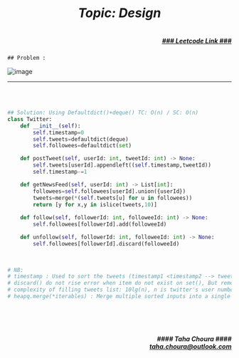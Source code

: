 <h1 align="center";"><em> Topic: Design</em></h1>
<h5 align="right"> <br/><a align="right" width="80" href="https://leetcode.com/problems/design-twitter/" target="_blank"><ins>### Leetcode Link ###</ins></a></h5>     
                                                                                                                                 
```diff
## Problem : 
```

![image](https://user-images.githubusercontent.com/11164303/171141142-e82ee10d-21a9-4552-8060-7fbadc39a9d5.png)
                                                                                                                    

-------                    

<br/><br/>
                     
                         
```python
## Solution: Using Defaultdict()+deque() TC: O(n) / SC: O(n)    
class Twitter:
    def __init__(self):
        self.timestamp=0
        self.tweets=defaultdict(deque)
        self.followees=defaultdict(set)

    def postTweet(self, userId: int, tweetId: int) -> None:
        self.tweets[userId].appendleft((self.timestamp,tweetId))
        self.timestamp-=1

    def getNewsFeed(self, userId: int) -> List[int]:
        followees=self.followees[userId].union({userId})
        tweets=merge(*(self.tweets[u] for u in followees))
        return [y for x,y in islice(tweets,10)]
            
    def follow(self, followerId: int, followeeId: int) -> None:
        self.followees[followerId].add(followeeId)

    def unfollow(self, followerId: int, followeeId: int) -> None:
        self.followees[followerId].discard(followeeId) 

                                                                                                                        
        
# NB:
# timestamp : Used to sort the tweets (timestamp1 <timestamp2 --> tweet1 is more recentthan tweet2)
# discard() do not rise error when item do not exist on set(), But remove() do!
# complexity of filling tweets list: 10lg(n), n is twitter's user number in worst case
# heapq.merge(*iterables) : Merge multiple sorted inputs into a single sorted output 

                                                                                                                         
```
<br/>            
<h5 align="right" margin-right:12px>#### Taha Choura ####<br/><a align="right" width="70" href="#">taha.choura@outlook.com</a></h5> 
